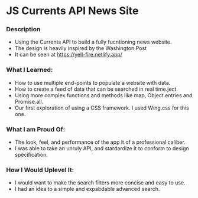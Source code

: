 # JS Currents API News Site 

### Description

- Using the Currents API to build a fully fucntioning news website.
- The design is heavily inspired by the Washington Post
- It can be seen at https://yell-fire.netlify.app/

### What I Learned:

- How to use multiple end-points to populate a website with data.
- How to create a feed of data that can be searched in real time.ject.
- Using more complex functions and methods like map, Object.entries and Promise.all.
- Our first exploration of using a CSS framework. I used Wing.css for this one.

### What I am Proud Of:

- The look, feel, and performance of the app it of a professional caliber.
- I was able to take an unruly API, and stardardize it to conform to design specification.

### How I Would Uplevel It:

- I would want to make the search filters more concise and easy to use.
- I had an idea to a simple and expabdable advanced search.
